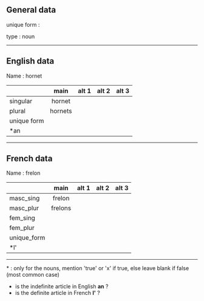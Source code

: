 ## General data

unique form :

type : noun

---

## English data

Name : hornet

|             |  main   | alt 1 | alt 2 | alt 3 |
| :---------- | :-----: | :---: | :---: | ----- |
| singular    | hornet  |       |       |       |
| plural      | hornets |       |       |       |
| unique form |         |       |       |       |
| \*an        |         |       |       |       |

---

## French data

Name : frelon

|             |  main   | alt 1 | alt 2 | alt 3 |
| :---------- | :-----: | :---: | :---: | :---: |
| masc_sing   | frelon  |       |       |       |
| masc_plur   | frelons |       |       |       |
| fem_sing    |         |       |       |       |
| fem_plur    |         |       |       |       |
| unique_form |         |       |       |       |
| \*l'        |         |       |       |       |

---

\* : only for the nouns, mention 'true' or 'x' if true, else leave blank if false (most common case)

- is the indefinite article in English **an** ?
- is the definite article in French **l'** ?
